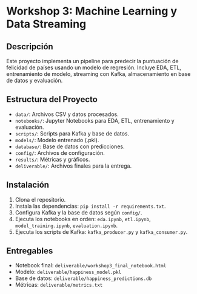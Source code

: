 # Workshop 3: Machine Learning y Data Streaming

## Descripción
Este proyecto implementa un pipeline para predecir la puntuación de felicidad de países usando un modelo de regresión. Incluye EDA, ETL, entrenamiento de modelo, streaming con Kafka, almacenamiento en base de datos y evaluación.

## Estructura del Proyecto
- `data/`: Archivos CSV y datos procesados.
- `notebooks/`: Jupyter Notebooks para EDA, ETL, entrenamiento y evaluación.
- `scripts/`: Scripts para Kafka y base de datos.
- `models/`: Modelo entrenado (.pkl).
- `database/`: Base de datos con predicciones.
- `config/`: Archivos de configuración.
- `results/`: Métricas y gráficos.
- `deliverable/`: Archivos finales para la entrega.

## Instalación
1. Clona el repositorio.
2. Instala las dependencias: `pip install -r requirements.txt`.
3. Configura Kafka y la base de datos según `config/`.
4. Ejecuta los notebooks en orden: `eda.ipynb`, `etl.ipynb`, `model_training.ipynb`, `evaluation.ipynb`.
5. Ejecuta los scripts de Kafka: `kafka_producer.py` y `kafka_consumer.py`.

## Entregables
- Notebook final: `deliverable/workshop3_final_notebook.html`
- Modelo: `deliverable/happiness_model.pkl`
- Base de datos: `deliverable/happiness_predictions.db`
- Métricas: `deliverable/metrics.txt`